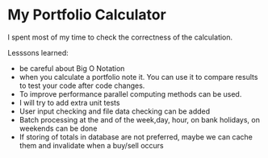 # My Portfolio Calculator


I spent most of my time to check the correctness of the calculation.

Lesssons learned:
- be careful about Big O Notation
- when you calculate a portfolio note it. You can use it to compare results to test your code after code changes.
- To improve performance parallel computing methods can be used.
- I will try to add extra unit tests
- User input checking and file data checking can be added 
- Batch processing at the and of the week,day, hour, on bank holidays, on weekends can be done
- If storing of totals in database are not preferred, maybe we can cache them and invalidate when a buy/sell occurs
